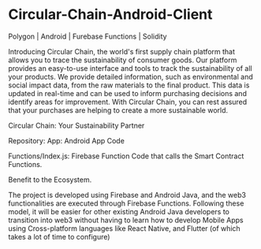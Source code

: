 # Circular-Chain-Android-Client
Polygon | Android | Furebase Functions | Solidity 


Introducing Circular Chain, the world's first supply chain platform that allows you to trace the sustainability of consumer goods. Our platform provides an easy-to-use interface and tools to track the sustainability of all your products. We provide detailed information, such as environmental and social impact data, from the raw materials to the final product. This data is updated in real-time and can be used to inform purchasing decisions and identify areas for improvement. With Circular Chain, you can rest assured that your purchases are helping to create a more sustainable world.

Circular Chain: Your Sustainability Partner


Repository:
App: Android App Code

Functions/Index.js: Firebase Function Code that calls the Smart Contract Functions.


Benefit to the Ecosystem.

The project is developed using Firebase and Android Java, and the web3 functionalities are executed through Firebase Functions. Following these model, it will be easier for other existing Android Java developers to transition into web3 without having to learn how to develop Mobile Apps using Cross-platform languages like React Native, and Flutter (of which takes a lot of time to configure)
